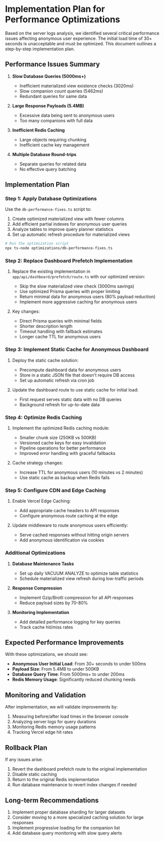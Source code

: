 # Implementation Plan for Performance Optimizations

Based on the server logs analysis, we identified several critical performance issues affecting anonymous user experience. The initial load time of 30+ seconds is unacceptable and must be optimized. This document outlines a step-by-step implementation plan.

## Performance Issues Summary

1. **Slow Database Queries (5000ms+)**
   - Inefficient materialized view existence checks (3020ms)
   - Slow companion count queries (5462ms)
   - Redundant queries for same data

2. **Large Response Payloads (5.4MB)**
   - Excessive data being sent to anonymous users
   - Too many companions with full data

3. **Inefficient Redis Caching**
   - Large objects requiring chunking
   - Inefficient cache key management

4. **Multiple Database Round-trips**
   - Separate queries for related data
   - No effective query batching

## Implementation Plan

### Step 1: Apply Database Optimizations

Use the `db-performance-fixes.ts` script to:

1. Create optimized materialized view with fewer columns
2. Add efficient partial indexes for anonymous user queries
3. Analyze tables to improve query planner statistics
4. Set up automatic refresh procedure for materialized views

```bash
# Run the optimization script
npx ts-node optimizations/db-performance-fixes.ts
```

### Step 2: Replace Dashboard Prefetch Implementation

1. Replace the existing implementation in `app/api/dashboard/prefetch/route.ts` with our optimized version:
   - Skip the slow materialized view check (3000ms savings)
   - Use optimized Prisma queries with proper limiting
   - Return minimal data for anonymous users (80% payload reduction)
   - Implement more aggressive caching for anonymous users

2. Key changes:
   - Direct Prisma queries with minimal fields
   - Shorter description length
   - Timeout handling with fallback estimates
   - Longer cache TTL for anonymous users

### Step 3: Implement Static Cache for Anonymous Dashboard

1. Deploy the static cache solution:
   - Precompute dashboard data for anonymous users
   - Store in a static JSON file that doesn't require DB access
   - Set up automatic refresh via cron job

2. Update the dashboard route to use static cache for initial load:
   - First request serves static data with no DB queries
   - Background refresh for up-to-date data

### Step 4: Optimize Redis Caching

1. Implement the optimized Redis caching module:
   - Smaller chunk size (250KB vs 500KB)
   - Versioned cache keys for easy invalidation
   - Pipeline operations for better performance
   - Improved error handling with graceful fallbacks

2. Cache strategy changes:
   - Increase TTL for anonymous users (10 minutes vs 2 minutes)
   - Use static cache as backup when Redis fails

### Step 5: Configure CDN and Edge Caching

1. Enable Vercel Edge Caching:
   - Add appropriate cache headers to API responses
   - Configure anonymous route caching at the edge

2. Update middleware to route anonymous users efficiently:
   - Serve cached responses without hitting origin servers
   - Add anonymous identification via cookies

### Additional Optimizations

1. **Database Maintenance Tasks**
   - Set up daily VACUUM ANALYZE to optimize table statistics
   - Schedule materialized view refresh during low-traffic periods

2. **Response Compression**
   - Implement Gzip/Brotli compression for all API responses
   - Reduce payload sizes by 70-80%

3. **Monitoring Implementation**
   - Add detailed performance logging for key queries
   - Track cache hit/miss rates

## Expected Performance Improvements

With these optimizations, we should see:

- **Anonymous User Initial Load**: From 30+ seconds to under 500ms
- **Payload Size**: From 5.4MB to under 500KB
- **Database Query Time**: From 5000ms+ to under 200ms
- **Redis Memory Usage**: Significantly reduced chunking needs

## Monitoring and Validation

After implementation, we will validate improvements by:

1. Measuring before/after load times in the browser console
2. Analyzing server logs for query durations
3. Monitoring Redis memory usage patterns
4. Tracking Vercel edge hit rates

## Rollback Plan

If any issues arise:

1. Revert the dashboard prefetch route to the original implementation
2. Disable static caching
3. Return to the original Redis implementation
4. Run database maintenance to revert index changes if needed

## Long-term Recommendations

1. Implement proper database sharding for larger datasets
2. Consider moving to a more specialized caching solution for large responses
3. Implement progressive loading for the companion list
4. Add database query monitoring with slow query alerts 
